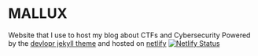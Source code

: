 # MALLUX
Website that I use to host my blog about CTFs and Cybersecurity
Powered by the [devlopr jekyll theme](https://github.com/sujaykundu777/devlopr-jekyll) and hosted on [netlify](https://www.netlify.com/)
[![Netlify Status](https://api.netlify.com/api/v1/badges/9e2d9682-0507-4f96-8ea5-74e5c6ff0d68/deploy-status)](https://app.netlify.com/sites/relaxed-mayer-c86a3b/deploys)


